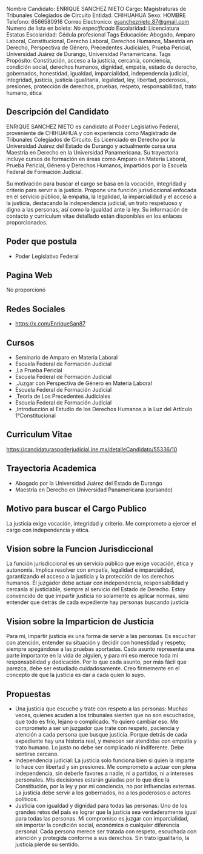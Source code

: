 Nombre Candidato: ENRIQUE SANCHEZ NIETO
Cargo: Magistraturas de Tribunales Colegiados de Circuito
Entidad: CHIHUAHUA
Sexo: HOMBRE
Telefono: 6566580916
Correo Electronico: esancheznieto.87@gmail.com
Numero de lista en boleta: *No especificado*
Escolaridad: Licenciatura
Estatus Escolaridad: Cédula profesional
Tags Educación: Abogado, Amparo Laboral, Constitucional, Derecho Laboral, Derechos Humanos, Maestría en Derecho, Perspectiva de Género, Precedentes Judiciales, Prueba Pericial, Universidad Juárez de Durango, Universidad Panamericana.
Tags Propósito: Constitución, acceso a la justicia, cercanía, conciencia, condición social, derechos humanos, dignidad, empatía, estado de derecho, gobernados, honestidad, igualdad, imparcialidad, independencia judicial, integridad, justicia, justicia igualitaria, legalidad, ley, libertad, poderosos., presiones, protección de derechos, pruebas, respeto, responsabilidad, trato humano, ética


## Descripción del Candidato 

ENRIQUE SANCHEZ NIETO es candidato al Poder Legislativo Federal, proveniente de CHIHUAHUA y con experiencia como Magistrado de Tribunales Colegiados de Circuito. Es Licenciado en Derecho por la Universidad Juárez del Estado de Durango y actualmente cursa una Maestría en Derecho en la Universidad Panamericana. Su trayectoria incluye cursos de formación en áreas como Amparo en Materia Laboral, Prueba Pericial, Género y Derechos Humanos, impartidos por la Escuela Federal de Formación Judicial.

Su motivación para buscar el cargo se basa en la vocación, integridad y criterio para servir a la justicia. Propone una función jurisdiccional enfocada en el servicio público, la empatía, la legalidad, la imparcialidad y el acceso a la justicia, destacando la independencia judicial, un trato respetuoso y digno a las personas, así como la igualdad ante la ley. Su información de contacto y currículum vitae detallado están disponibles en los enlaces proporcionados.


## Poder que postula

- Poder Legislativo Federal


## Pagina Web

No proporcionó


## Redes Sociales

- https://x.com/EnriqueSan87


## Cursos

- Seminario de Amparo en Materia Laboral
- Escuela Federal de Formación Judicial
- ,La Prueba Pericial
- Escuela Federal de Formación Judicial
- ,Juzgar con Perspectiva de Género en Materia Laboral
- Escuela Federal de Formación Judicial
- ,Teoría de Los Precedentes Judiciales
- Escuela Federal de Formación Judicial
- ,Introducción al Estudio de los Derechos Humanos a la Luz del Artículo 1°Constitucional


## Curriculum Vitae

https://candidaturaspoderjudicial.ine.mx/detalleCandidato/55336/10


## Trayectoria Academica

- Abogado por la Universidad Juárez del Estado de Durango
- Maestría en Derecho en Universidad Panamericana (cursando)


## Motivo para buscar el Cargo Publico

La justicia exige vocación, integridad y criterio. Me comprometo a ejercer el cargo con independencia y ética.


## Vision sobre la Funcion Jurisdiccional

La función jurisdiccional es un servicio público que exige vocación, ética y autonomía. Implica resolver con empatía, legalidad e imparcialidad, garantizando el acceso a la justicia y la protección de los derechos humanos. El juzgador debe actuar con independencia, responsabilidad y cercanía al justiciable, siempre al servicio del Estado de Derecho. Estoy convencido de que impartir justicia no solamente es aplicar normas, sino entender que detrás de cada expediente hay personas buscando justicia


## Vision sobre la Imparticion de Justicia

Para mí, impartir justicia es una forma de servir a las personas. Es escuchar con atención, entender su situación y decidir con honestidad y respeto; siempre apegándose a las pruebas aportadas. Cada asunto representa una parte importante en la vida de alguien, y para mí eso merece toda mi responsabilidad y dedicación. Por lo que cada asunto, por más fácil que parezca, debe ser estudiado cuidadosamente. Creo firmemente en el concepto de que la justicia es dar a cada quien lo suyo.


## Propuestas

- Una justicia que escuche y trate con respeto a las personas: Muchas veces, quienes acuden a los tribunales sienten que no son escuchados, que todo es frío, lejano o complicado. Yo quiero cambiar eso. Me comprometo a ser un juzgador que trate con respeto, paciencia y atención a cada persona que busque justicia. Porque detrás de cada expediente hay una historia real, y merecen ser atendidas con empatía y trato humano. Lo justo no debe ser complicado ni indiferente. Debe sentirse cercano.
- Independencia judicial: La justicia solo funciona bien si quien la imparte lo hace con libertad y sin presiones. Me comprometo a actuar con plena independencia, sin deberle favores a nadie, ni a partidos, ni a intereses personales. Mis decisiones estarán guiadas por lo que dice la Constitución, por la ley y por mi conciencia, no por influencias externas. La justicia debe servir a los gobernados, no a los poderosos o actores políticos.
- Justicia con igualdad y dignidad para todas las personas: Uno de los grandes retos del país es lograr que la justicia sea verdaderamente igual para todas las personas. Mi compromiso es juzgar con imparcialidad, sin importar la condición social, económica o cualquier diferencia personal. Cada persona merece ser tratada con respeto, escuchada con atención y protegida conforme a sus derechos. Sin trato igualitario, la justicia pierde su sentido.

